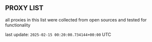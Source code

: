 ## PROXY LIST

all proxies in this list were collected from open sources and tested for functionality

last update: `2025-02-15 00:20:00.734144+00:00` UTC